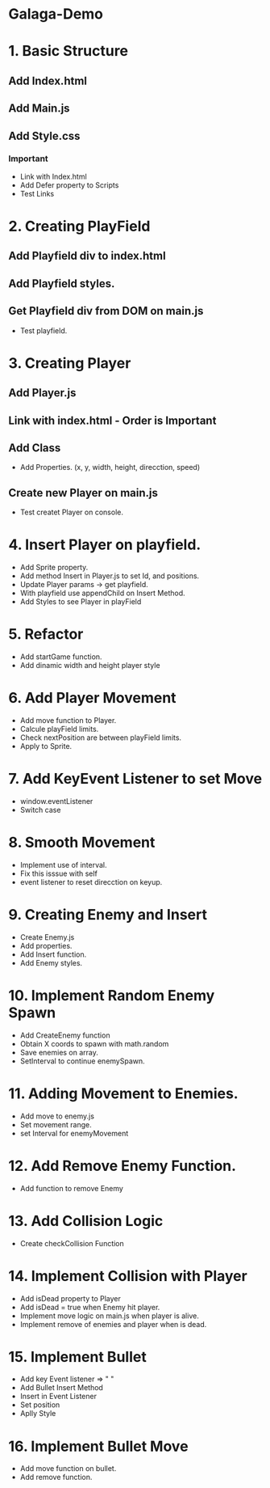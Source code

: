# Galaga-Demo

# 1. Basic Structure
 ## Add Index.html
 ## Add Main.js
 ## Add Style.css

 ### Important
  - Link with Index.html
  - Add Defer property to Scripts
  - Test Links

# 2. Creating PlayField
 ## Add Playfield div to index.html
 ## Add Playfield styles.
 ## Get Playfield div from DOM on main.js
  - Test playfield.

# 3. Creating Player
 ## Add Player.js
 ## Link with index.html - Order is Important
 ## Add Class
  - Add Properties. (x, y, width, height, direcction, speed)
 ## Create new Player on main.js
  - Test createt Player on console.

# 4. Insert Player on playfield.
  - Add Sprite property.
  - Add method Insert in Player.js to set Id, and positions.
  - Update Player params -> get playfield.
  - With playfield use appendChild on Insert Method.
  - Add Styles to see Player in playField

# 5. Refactor
  - Add startGame function.
  - Add dinamic width and height player style

# 6. Add Player Movement
  - Add move function to Player.
  - Calcule playField limits.
  - Check nextPosition are between playField limits.
  - Apply to Sprite.

# 7. Add KeyEvent Listener to set Move
  - window.eventListener
  - Switch case

# 8. Smooth Movement
  - Implement use of interval.
  - Fix this isssue with self
  - event listener to reset direcction on keyup.

# 9. Creating Enemy and Insert
  - Create Enemy.js
  - Add properties.
  - Add Insert function.
  - Add Enemy styles.

# 10. Implement Random Enemy Spawn
  - Add CreateEnemy function
  - Obtain X coords to spawn with math.random
  - Save enemies on array.
  - SetInterval to continue enemySpawn.

# 11. Adding Movement to Enemies.
  - Add move to enemy.js
  - Set movement range.
  - set Interval for enemyMovement

# 12. Add Remove Enemy Function.
  - Add function to remove Enemy

# 13. Add Collision Logic
  - Create checkCollision Function

# 14. Implement Collision with Player
  - Add isDead property to Player
  - Add isDead = true when Enemy hit player.
  - Implement move logic on main.js when player is alive.
  - Implement remove of enemies and player when is dead.

# 15. Implement Bullet
  - Add key Event listener => " "
  - Add Bullet Insert Method
  - Insert in Event Listener
  - Set position
  - Aplly Style

# 16. Implement Bullet Move
 - Add move function on bullet.
 - Add remove function.